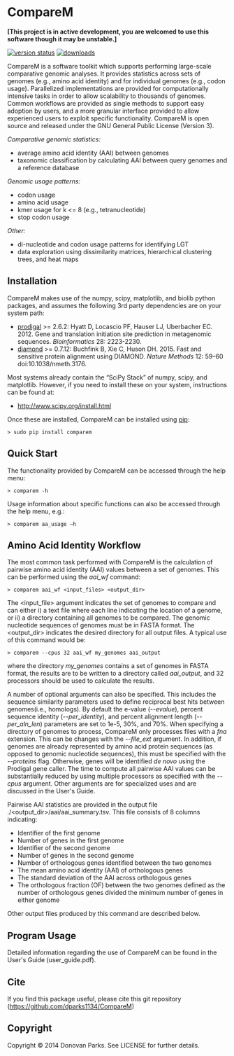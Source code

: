 # CompareM

<b>[This project is in active development, you are welcomed to use this software though it may be unstable.]</b>

[![version status](https://img.shields.io/pypi/v/comparem.svg)](https://pypi.python.org/pypi/comparem)
[![downloads](https://img.shields.io/pypi/dm/comparem.svg)](https://pypi.python.org/pypi/comparem)

CompareM is a software toolkit which supports performing large-scale comparative genomic analyses. It provides statistics across sets of genomes (e.g., amino acid identity) and for individual genomes (e.g., codon usage). Parallelized implementations are provided for computationally intensive tasks in order to allow scalability to thousands of genomes. Common workflows are provided as single methods to support easy adoption by users, and a more granular interface provided to allow experienced users to exploit specific functionality. CompareM is open source and released under the GNU General Public License (Version 3). 

<i>Comparative genomic statistics:</i>
* average amino acid identity (AAI) between genomes
* taxonomic classification by calculating AAI between query genomes and a reference database

<i>Genomic usage patterns:</i>
* codon usage
* amino acid usage
* kmer usage for k <= 8 (e.g., tetranucleotide)
* stop codon usage

<i>Other:</i>
* di-nucleotide and codon usage patterns for identifying LGT
* data exploration using dissimilarity matrices, hierarchical clustering trees, and heat maps


## Installation

CompareM makes use of the numpy, scipy, matplotlib, and biolib python packages, and assumes the following 3rd party dependencies are on your system path:
* [prodigal](http://prodigal.ornl.gov/) >= 2.6.2: Hyatt D, Locascio PF, Hauser LJ, Uberbacher EC. 2012. Gene and translation initiation site prediction in metagenomic sequences. <i>Bioinformatics</i> 28: 2223-2230.
* [diamond](http://ab.inf.uni-tuebingen.de/software/diamond/) >= 0.7.12: Buchfink B, Xie C, Huson DH. 2015. Fast and sensitive protein alignment using DIAMOND. <i>Nature Methods</i> 12: 59–60 doi:10.1038/nmeth.3176.

Most systems already contain the “SciPy Stack” of numpy, scipy, and matplotlib. However, if you need to install these on your system, instructions can be found at:
* http://www.scipy.org/install.html

Once these are installed, CompareM can be installed using [pip](https://pypi.python.org/pypi/comparem):
```
> sudo pip install comparem
```

## Quick Start

The functionality provided by CompareM can be accessed through the help menu:
```
> comparem -h
```

Usage information about specific functions can also be accessed through the help menu, e.g.:
```
> comparem aa_usage –h
```

## Amino Acid Identity Workflow

The most common task performed with CompareM is the calculation of pairwise amino acid identity (AAI) values between a set of genomes. This can be performed using the <i>aai_wf</i> command:
```
> comparem aai_wf <input_files> <output_dir>
```

The <input_file> argument indicates the set of genomes to compare and can either i) a text file where each line indicating the location of a genome, or ii) a directory containing all genomes to be compared.  The genomic nucleotide sequences of genomes must be in FASTA format. The <output_dir> indicates the desired directory for all output files. A typical use of this command would be:
```
> comparem --cpus 32 aai_wf my_genomes aai_output
```

where the directory <i>my_genomes</i> contains a set of genomes in FASTA format, the results are to be written to a directory called <i>aai_output</i>, and 32 processors should be used to calculate the results.

A number of optional arguments can also be specified. This includes the sequence similarity parameters used to define reciprocal best hits between genomes(i.e., homologs). By default the e-value (<i>--evalue</i>), percent sequence identity (<i>--per_identity</i>), and percent alignment length (<i>--per_aln_len</i>) parameters are set to 1e-5, 30%, and 70%. When specifying a directory of genomes to process, CompareM only processes files with a <i>fna</i> extension. This can be changes with the <i>--file_ext</i> argument. In addition, if genomes are already represented by amino acid protein sequences (as opposed to genomic nucleotide sequences), this must be specified with the <i>--proteins</i> flag. Otherwise, genes will be identified <i>de novo</i> using the Prodigal gene caller. The time to compute all pairwise AAI values can be substantially reduced by using multiple processors as specified with the <i>--cpus</i> argument. Other arguments are for specialized uses and are discussed in the User's Guide.

Pairwise AAI statistics are provided in the output file ./<output_dir>/aai/aai_summary.tsv. This file consists of 8 columns indicating:
*	Identifier of the first genome
*	Number of genes in the first genome
*	Identifier of the second genome
*	Number of genes in the second genome
*	Number of orthologous genes identified between the two genomes
*	The mean amino acid identity (AAI) of orthologous genes 
*	The standard deviation of the AAI across orthologous genes
*	The orthologous fraction (OF) between the two genomes defined as the number of orthologous genes divided the minimum number of genes in either genome

Other output files produced by this command are described below.


## Program Usage

Detailed information regarding the use of CompareM can be found in the User's Guide (user_guide.pdf).


## Cite

If you find this package useful, please cite this git repository (https://github.com/dparks1134/CompareM)


## Copyright

Copyright © 2014 Donovan Parks. See LICENSE for further details.
